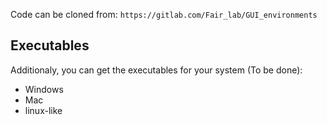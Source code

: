Code can be cloned from: `https://gitlab.com/Fair_lab/GUI_environments`

## Executables

Additionaly, you can get the executables for your system (To be done):

- Windows
- Mac
- linux-like

